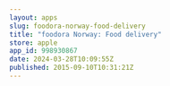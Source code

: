```yaml
---
layout: apps
slug: foodora-norway-food-delivery
title: "foodora Norway: Food delivery"
store: apple
app_id: 998930867
date: 2024-03-28T10:09:55Z
published: 2015-09-10T10:31:21Z
---
```

